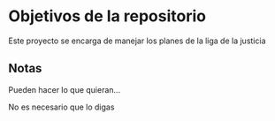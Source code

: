 # Objetivos de la repositorio

Este proyecto se encarga de manejar los planes de la liga de la justicia


## Notas
Pueden hacer lo que quieran...


No es necesario que lo digas
